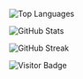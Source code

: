 ![Top Languages](https://github-readme-stats.vercel.app/api/top-langs/?username=tanzinabdul&layout=compact&theme=radical)


![GitHub Stats](https://github-readme-stats.vercel.app/api?username=tanzinabdul&show_icons=true&theme=radical)

![GitHub Streak](https://streak-stats.demolab.com/?user=yourusername&theme=radical)


![Visitor Badge](https://visitor-badge.laobi.icu/badge?page_id=tanzinabdul.tanzinabdul)

